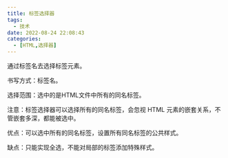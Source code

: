 ```yaml
---
title: 标签选择器
tags:
  - 技术
date: 2022-08-24 22:08:43
categories:
  - [HTML,选择器]
---
```


通过标签名去选择标签元素。

书写方式：标签名。 

选择范围：选中的是HTML文件中所有的同名标签。

注意：标签选择器可以选择所有的同名标签，会忽视 HTML 元素的嵌套关系，不管嵌套多深，都能被选中。

优点：可以选中所有的同名标签，设置所有同名标签的公共样式。

缺点：只能实现全选，不能对局部的标签添加特殊样式。 
